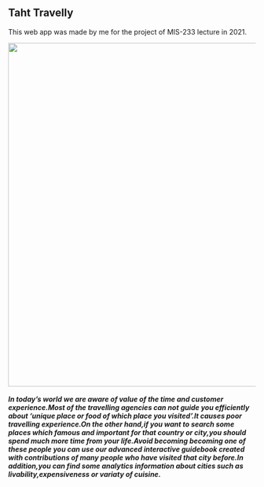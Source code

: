 ## Taht Travelly

This web app was made by me for the project of MIS-233 lecture in 2021.

<img src="https://i.imgur.com/waFabb1.jpg" width="1400" height="700">
<br><br>
<b><i>In today’s world we are aware of value of the time and customer experience.Most of the travelling agencies can not guide you efficiently about ‘unique place or food of which place you visited’.It causes poor travelling experience.On the other hand,if you want to search some places which famous and important for that country or city,you should spend much more time from your life.Avoid becoming becoming one of these people you can use our advanced interactive guidebook created with contributions of many people who have visited that city before.In addition,you can find some analytics information about cities such as livability,expensiveness or variaty of cuisine.</i></b>






